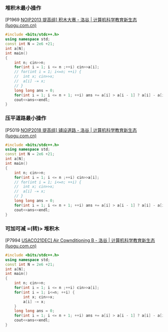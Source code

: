 ### 堆积木最小操作

[P1969 [NOIP2013 提高组\] 积木大赛 - 洛谷 | 计算机科学教育新生态 (luogu.com.cn)](https://www.luogu.com.cn/problem/P1969)

```cpp
#include <bits/stdc++.h>
using namespace std;
const int N = 2e6 +21;
int a[N];
int main()
{	
	int n; cin>>n;
	for(int i = 1; i <= n ;++i) cin>>a[i];
	// for(int i = 1; i<=n; ++i) {
	// 	int x; cin>>x;
	// 	a[i] -= x;
	// }
	long long ans = 0;
	for(int i = 1; i <= n + 1; ++i) ans += a[i] > a[i - 1] ? a[i] - a[i - 1] : 0;
	cout<<ans<<endl;
}
```

### 压平道路最小操作

[P5019 [NOIP2018 提高组\] 铺设道路 - 洛谷 | 计算机科学教育新生态 (luogu.com.cn)](https://www.luogu.com.cn/problem/P5019)

```cpp
#include <bits/stdc++.h>
using namespace std;
const int N = 2e6 +21;
int a[N];
int main()
{	
	int n; cin>>n;
	for(int i = 1; i <= n ;++i) cin>>a[i];
	// for(int i = 1; i<=n; ++i) {
	// 	int x; cin>>x;
	// 	a[i] -= x;
	// }
	long long ans = 0;
	for(int i = 1; i <= n + 1; ++i) ans += a[i] > a[i - 1] ? a[i] - a[i - 1] : 0;
	cout<<ans<<endl;
}
```

### 可加可减 =(转)> 堆积木

[P7994 [USACO21DEC\] Air Cownditioning B - 洛谷 | 计算机科学教育新生态 (luogu.com.cn)](https://www.luogu.com.cn/problem/P7994)

```cpp
#include <bits/stdc++.h>
using namespace std;
const int N = 2e6 +21;
int a[N];
int main()
{	
	int n; cin>>n;
	for(int i = 1; i <= n ;++i) cin>>a[i];
	for(int i = 1; i<=n; ++i) {
		int x; cin>>x;
		a[i] -= x;
	}
	long long ans = 0;
	for(int i = 1; i <= n + 1; ++i) ans += a[i] > a[i - 1] ? a[i] - a[i - 1] : 0;
	cout<<ans<<endl;
}
```



